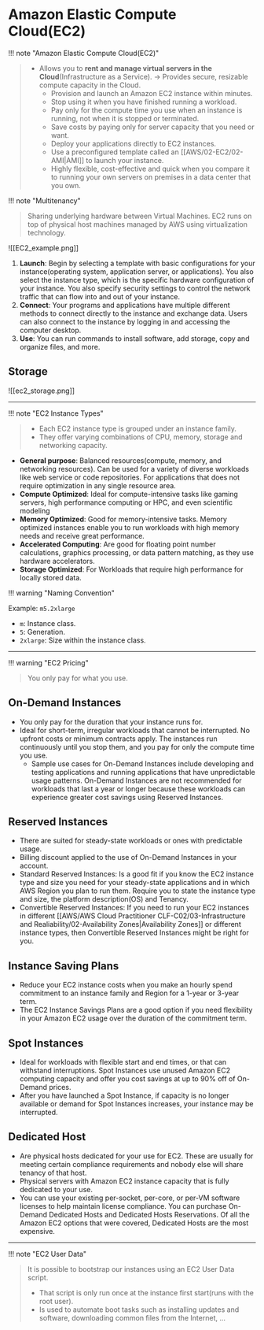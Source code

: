 # Amazon Elastic Compute Cloud(EC2)

!!! note "Amazon Elastic Compute Cloud(EC2)"
> - Allows you to **rent and manage virtual servers in the Cloud**(Infrastructure as a Service). -> Provides secure, resizable compute capacity in the Cloud.
> 	- Provision and launch an Amazon EC2 instance within minutes.
> 	- Stop using it when you have finished running a workload.
> 	- Pay only for the compute time you use when an instance is running, not when it is stopped or terminated.
> 	- Save costs by paying only for server capacity that you need or want.
> 	- Deploy your applications directly to EC2 instances.
> 	- Use a preconfigured template called an [[AWS/02-EC2/02-AMI|AMI]] to launch your instance.
> 	- Highly flexible, cost-effective and quick when you compare it to running your own servers on premises in a data center that you own.


!!! note "Multitenancy"
> Sharing underlying hardware between Virtual Machines. EC2 runs on top of physical host machines managed by AWS using virtualization technology.

![[EC2_example.png]]

1. **Launch**: Begin by selecting a template with basic configurations for your instance(operating system, application server, or applications). You also select the instance type, which is the specific hardware configuration of your instance. You also specify security settings to control the network traffic that can flow into and out of your instance.
2. **Connect**: Your programs and applications have multiple different methods to connect directly to the instance and exchange data. Users can also connect to the instance by logging in and accessing the computer desktop.
3. **Use**: You can run commands to install software, add storage, copy and organize files, and more.
## Storage

![[ec2_storage.png]]

---

!!! note "EC2 Instance Types"
> - Each EC2 instance type is grouped under an instance family.
> - They offer varying combinations of CPU, memory, storage and networking capacity.

- **General purpose**: Balanced resources(compute, memory, and networking resources). Can be used for a variety of diverse workloads like web service or code repositories. For applications that does not require optimization in any single resource area.
- **Compute Optimized**: Ideal for compute-intensive tasks like gaming servers, high performance computing or HPC, and even scientific modeling
- **Memory Optimized**: Good for memory-intensive tasks. Memory optimized instances enable you to run workloads with high memory needs and receive great performance.
- **Accelerated Computing**: Are good for floating point number calculations, graphics processing, or data pattern matching, as they use hardware accelerators.
- **Storage Optimized**: For Workloads that require high performance for locally stored data.

!!! warning "Naming Convention"

 Example: `m5.2xlarge`
 - `m`: Instance class.
 - `5`: Generation.
 - `2xlarge`: Size within the instance class.

---

!!! warning "EC2 Pricing"
> You only pay for what you use.
## On-Demand Instances
- You only pay for the duration that your instance runs for.
- Ideal for short-term, irregular workloads that cannot be interrupted. No upfront costs or minimum contracts apply. The instances run continuously until you stop them, and you pay for only the compute time you use.  
  - Sample use cases for On-Demand Instances include developing and testing applications and running applications that have unpredictable usage patterns. On-Demand Instances are not recommended for workloads that last a year or longer because these workloads can experience greater cost savings using Reserved Instances.

## Reserved Instances
- There are suited for steady-state workloads or ones with predictable usage.
- Billing discount applied to the use of On-Demand Instances in your account.
- Standard Reserved Instances: Is a good fit if you know the EC2 instance type and size you need for your steady-state applications and in which AWS Region you plan to run them. Require you to state the instance type and size, the platform description(OS) and Tenancy.
- Convertible Reserved Instances: If you need to run your EC2 instances in different [[AWS/AWS Cloud Practitioner CLF-C02/03-Infrastructure and Realiability/02-Availability Zones|Availability Zones]] or different instance types, then Convertible Reserved Instances might be right for you.

## Instance Saving Plans
- Reduce your EC2 instance costs when you make an hourly spend commitment to an instance family and Region for a 1-year or 3-year term.
- The EC2 Instance Savings Plans are a good option if you need flexibility in your Amazon EC2 usage over the duration of the commitment term.

## Spot Instances
- Ideal for workloads with flexible start and end times, or that can withstand interruptions. Spot Instances use unused Amazon EC2 computing capacity and offer you cost savings at up to 90% off of On-Demand prices.
- After you have launched a Spot Instance, if capacity is no longer available or demand for Spot Instances increases, your instance may be interrupted.

## Dedicated Host
- Are physical hosts dedicated for your use for EC2. These are usually for meeting certain compliance requirements and nobody else will share tenancy of that host.
- Physical servers with Amazon EC2 instance capacity that is fully dedicated to your use. 
- You can use your existing per-socket, per-core, or per-VM software licenses to help maintain license compliance. You can purchase On-Demand Dedicated Hosts and Dedicated Hosts Reservations. Of all the Amazon EC2 options that were covered, Dedicated Hosts are the most expensive.

---

!!! note "EC2 User Data"
> It is possible to bootstrap our instances using an EC2 User Data script.
> - That script is only run once at the instance first start(runs with the root user).
> - Is used to automate boot tasks such as installing updates and software, downloading common files from the Internet, ...

